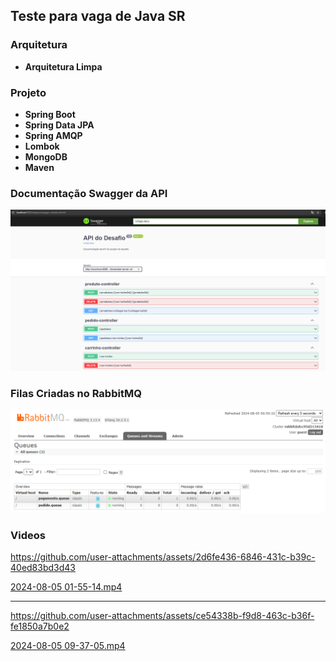 ## Teste para vaga de Java SR

### Arquitetura 
- **Arquitetura Limpa**

### Projeto
- **Spring Boot**
- **Spring Data JPA**
- **Spring AMQP**
- **Lombok**
- **MongoDB**
- **Maven**

### Documentação Swagger da API
![swagger.png](src%2Fmain%2Fresources%2Fimg%2Fswagger.png)

### Filas Criadas no RabbitMQ 
![RabbitMQ.png](src%2Fmain%2Fresources%2Fimg%2FRabbitMQ.png)

### Videos


https://github.com/user-attachments/assets/2d6fe436-6846-431c-b39c-40ed83bd3d43


[2024-08-05 01-55-14.mp4](src%2Fmain%2Fresources%2Fmovie%2F2024-08-05%2001-55-14.mp4)

---


https://github.com/user-attachments/assets/ce54338b-f9d8-463c-b36f-fe1850a7b0e2


[2024-08-05 09-37-05.mp4](src%2Fmain%2Fresources%2Fmovie%2F2024-08-05%2009-37-05.mp4)
